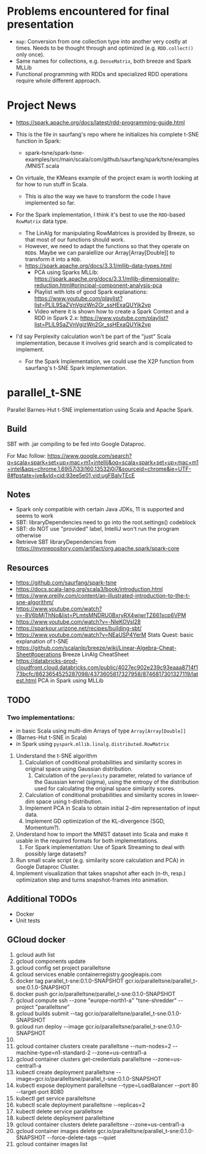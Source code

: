 # Problems encountered for final presentation
- `map`: Conversion from one collection type into another very costly at times. Needs to be thought through and optimized (e.g. `RDD.collect()` only once).
- Same names for collections, e.g. `DenseMatrix`, both breeze and Spark MLLib
- Functional programming with RDDs and specialized RDD operations require whole different approach.


# Project News
- https://spark.apache.org/docs/latest/rdd-programming-guide.html

- This is the file in saurfang's repo where he initializes his complete t-SNE function in Spark:
   - spark-tsne/spark-tsne-examples/src/main/scala/com/github/saurfang/spark/tsne/examples/MNIST.scala

- On virtuale, the KMeans example of the project exam is worth looking at for how to run stuff in Scala.
  - This is also the way we have to transform the code I have implemented so far.

- For the Spark implementation, I think it's best to use the `RDD`-based `RowMatrix` data type.
  - The LinAlg for manipulating RowMatrices is provided by Breeze, so that most of our functions should work.
  - However, we need to adapt the functions so that they operate on `RDD`s. Maybe we can paralellize our Array[Array[Double]] to transform it into a `RDD`.
  - https://spark.apache.org/docs/3.3.1/mllib-data-types.html
    - PCA using Sparks MLLib: https://spark.apache.org/docs/3.3.1/mllib-dimensionality-reduction.html#principal-component-analysis-pca
    - Playlist with lots of good Spark explanations: https://www.youtube.com/playlist?list=PLlL9SaZVnVgizWn2Gr_ssHExaQUYik2vp
    - Video where it is shown how to create a Spark Context and a RDD in Spark 2.x: https://www.youtube.com/playlist?list=PLlL9SaZVnVgizWn2Gr_ssHExaQUYik2vp


- I'd say Perplexity calculation won't be part of the "just" Scala implementation, because it involves grid search and is complicated to implement. 
   - For the Spark Implementation, we could use the X2P function from saurfang's t-SNE Spark implementation.
 

   
# parallel_t-SNE
Parallel Barnes-Hut t-SNE implementation using Scala and Apache Spark.

## Build
SBT with .jar compiling to be fed into Google Dataproc.

For Mac follow: https://www.google.com/search?q=scala+spark+set+up+mac+m1+intellij&oq=scala+spark+set+up+mac+m1+intel&aqs=chrome.1.69i57j33i160.13532j0j7&sourceid=chrome&ie=UTF-8#fpstate=ive&vld=cid:93ee5e01,vid:ugFBalvTEcE

## Notes
- Spark only compatible with certain Java JDKs, 11 is supported and seems to work
- SBT: libraryDependencies need to go into the root.settings() codeblock
- SBT: do NOT use "provided" label, IntelliJ won't run the program otherwise
- Retrieve SBT libraryDependencies from https://mvnrepository.com/artifact/org.apache.spark/spark-core


## Resources
- https://github.com/saurfang/spark-tsne
- https://docs.scala-lang.org/scala3/book/introduction.html
- https://www.oreilly.com/content/an-illustrated-introduction-to-the-t-sne-algorithm/
- https://www.youtube.com/watch?v=-8V6bMjThNo&list=PLmtsMNDRU0BxryRX4wiwrTZ661xcp6VPM
- https://www.youtube.com/watch?v=-NleKOVsl28
- https://sparkour.urizone.net/recipes/building-sbt/
- https://www.youtube.com/watch?v=NEaUSP4YerM Stats Quest: basic explanation of t-SNE
- https://github.com/scalanlp/breeze/wiki/Linear-Algebra-Cheat-Sheet#operations Breeze LinAlg CheatSheet
- https://databricks-prod-cloudfront.cloud.databricks.com/public/4027ec902e239c93eaaa8714f173bcfc/8623654525287098/4373605817327958/8746817301327119/latest.html PCA in Spark using MLLib


## TODO
### Two implementations: 
- in basic Scala using multi-dim Arrays of type `Array[Array[Double]]`
- (Barnes-Hut t-SNE in Scala)
- in Spark using `pyspark.mllib.linalg.distributed.RowMatrix`

1. Understand the t-SNE algorithm
   1. Calculation of conditional probabilities and similarity scores in original space using Gaussian distribution.
      1. Calculation of the `perplexity` parameter, related to variance of the Gaussian kernel (sigma), using the entropy of the distribution used for calculating the original space similarity scores.
   2. Calculation of conditional probabilities and similarity scores in lower-dim space using t-distribution.
   3. Implement PCA in Scala to obtain initial 2-dim representation of input data.
   4. Implement GD optimization of the KL-divergence (SGD, Momentum?).
2. Understand how to import the MNIST dataset into Scala and make it usable in the required formats for both implementations.
   1. For Spark implementation: Use of Spark Streaming to deal with possibly large datasets?
3. Run small scale script (e.g. similarity score calculation and PCA) in Google Dataproc Cluster.
4. Implement visualization that takes snapshot after each (n-th, resp.) optimization step and turns snapshot-frames into animation.



## Additional TODOs
- Docker
- Unit tests


## GCloud docker
1. gcloud auth list
2. gcloud components update
3. gcloud config set project paralleltsne
4. gcloud services enable containerregistry.googleapis.com
5. docker tag parallel_t-sne:0.1.0-SNAPSHOT gcr.io/paralleltsne/parallel_t-sne:0.1.0-SNAPSHOT
6. docker push gcr.io/paralleltsne/parallel_t-sne:0.1.0-SNAPSHOT
7. gcloud compute ssh --zone "europe-north1-a" "tsne-shredder"  --project "paralleltsne"
8. gcloud builds submit --tag gcr.io/paralleltsne/parallel_t-sne:0.1.0-SNAPSHOT
9. gcloud run deploy --image gcr.io/paralleltsne/parallel_t-sne:0.1.0-SNAPSHOT
10.
7. gcloud container clusters create paralleltsne --num-nodes=2 --machine-type=n1-standard-2 --zone=us-central1-a
8. gcloud container clusters get-credentials paralleltsne --zone=us-central1-a
9. kubectl create deployment paralleltsne --image=gcr.io/paralleltsne/parallel_t-sne:0.1.0-SNAPSHOT
10. kubectl expose deployment paralleltsne --type=LoadBalancer --port 80 --target-port 8080
11. kubectl get service paralleltsne
12. kubectl scale deployment paralleltsne --replicas=2
13. kubectl delete service paralleltsne
14. kubectl delete deployment paralleltsne
15. gcloud container clusters delete paralleltsne --zone=us-central1-a
16. gcloud container images delete gcr.io/paralleltsne/parallel_t-sne:0.1.0-SNAPSHOT --force-delete-tags --quiet
17. gcloud container images list

